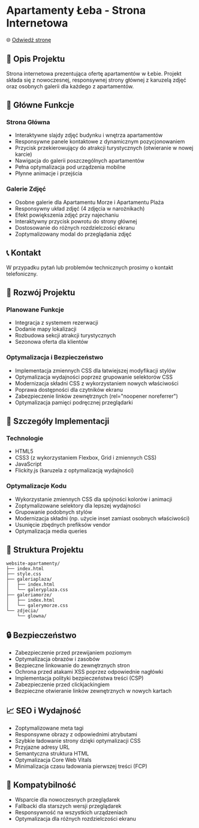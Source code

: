 # Apartamenty Łeba - Strona Internetowa

🌐 [Odwiedź stronę](https://morzeiplaza.com/)

## 📝 Opis Projektu
Strona internetowa prezentująca ofertę apartamentów w Łebie. Projekt składa się z nowoczesnej, responsywnej strony głównej z karuzelą zdjęć oraz osobnych galerii dla każdego z apartamentów.

## 🌟 Główne Funkcje

### Strona Główna
- Interaktywne slajdy zdjęć budynku i wnętrza apartamentów
- Responsywne panele kontaktowe z dynamicznym pozycjonowaniem
- Przycisk przekierowujący do atrakcji turystycznych (otwieranie w nowej karcie)
- Nawigacja do galerii poszczególnych apartamentów
- Pełna optymalizacja pod urządzenia mobilne
- Płynne animacje i przejścia

### Galerie Zdjęć
- Osobne galerie dla Apartamentu Morze i Apartamentu Plaża
- Responsywny układ zdjęć (4 zdjęcia w narożnikach)
- Efekt powiększenia zdjęć przy najechaniu
- Interaktywny przycisk powrotu do strony głównej
- Dostosowanie do różnych rozdzielczości ekranu
- Zoptymalizowany modal do przeglądania zdjęć

## 📞 Kontakt
W przypadku pytań lub problemów technicznych prosimy o kontakt telefoniczny.

## 🚀 Rozwój Projektu

### Planowane Funkcje
- Integracja z systemem rezerwacji
- Dodanie mapy lokalizacji
- Rozbudowa sekcji atrakcji turystycznych
- Sezonowa oferta dla klientów

### Optymalizacja i Bezpieczeństwo
- Implementacja zmiennych CSS dla łatwiejszej modyfikacji stylów
- Optymalizacja wydajności poprzez grupowanie selektorów CSS
- Modernizacja składni CSS z wykorzystaniem nowych właściwości
- Poprawa dostępności dla czytników ekranu
- Zabezpieczenie linków zewnętrznych (rel="noopener noreferrer")
- Optymalizacja pamięci podręcznej przeglądarki

## 🎨 Szczegóły Implementacji

### Technologie
- HTML5
- CSS3 (z wykorzystaniem Flexbox, Grid i zmiennych CSS)
- JavaScript
- Flickity.js (karuzela z optymalizacją wydajności)

### Optymalizacje Kodu
- Wykorzystanie zmiennych CSS dla spójności kolorów i animacji
- Zoptymalizowane selektory dla lepszej wydajności
- Grupowanie podobnych stylów
- Modernizacja składni (np. użycie inset zamiast osobnych właściwości)
- Usunięcie zbędnych prefiksów vendor
- Optymalizacja media queries

## 🔧 Struktura Projektu

```
website-apartamenty/
├── index.html
├── style.css
├── galeriaplaza/
│   ├── index.html
│   └── galeryplaza.css
├── galeriamorze/
│   ├── index.html
│   └── galerymorze.css
└── zdjecia/
    └── glowna/
```

## 🔒 Bezpieczeństwo
- Zabezpieczenie przed przewijaniem poziomym
- Optymalizacja obrazów i zasobów
- Bezpieczne linkowanie do zewnętrznych stron
- Ochrona przed atakami XSS poprzez odpowiednie nagłówki
- Implementacja polityki bezpieczeństwa treści (CSP)
- Zabezpieczenie przed clickjackingiem
- Bezpieczne otwieranie linków zewnętrznych w nowych kartach

## 📈 SEO i Wydajność
- Zoptymalizowane meta tagi
- Responsywne obrazy z odpowiednimi atrybutami
- Szybkie ładowanie strony dzięki optymalizacji CSS
- Przyjazne adresy URL
- Semantyczna struktura HTML
- Optymalizacja Core Web Vitals
- Minimalizacja czasu ładowania pierwszej treści (FCP)

## 🔄 Kompatybilność
- Wsparcie dla nowoczesnych przeglądarek
- Fallbacki dla starszych wersji przeglądarek
- Responsywność na wszystkich urządzeniach
- Optymalizacja dla różnych rozdzielczości ekranu
